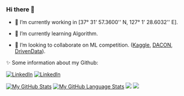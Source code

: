 <!-- ### Hi there 👋

<!--
**GiangHLe/GiangHLe** is a ✨ _special_ ✨ repository because its `README.md` (this file) appears on your GitHub profile.

Here are some ideas to get you started:

- 🔭 I’m currently working on ...
- 🌱 I’m currently learning ...
- 👯 I’m looking to collaborate on ...
- 🤔 I’m looking for help with ...
- 💬 Ask me about ...
- 📫 How to reach me: ...
- 😄 Pronouns: ...
- ⚡ Fun fact: ....
--> 
### Hi there 👋

- 🔭 I’m currently working in [37° 31' 57.3600'' N, 127° 1' 28.6032'' E].

- 🌱 I’m currently learning Algorithm.

- 👯 I’m looking to collaborate on ML competition. ([Kaggle](https://www.kaggle.com/), [DACON](https://dacon.io/), [DrivenData](https://www.drivendata.org/)).

✨ Some information about my Github:

<a href="https://www.linkedin.com/in/giangle97/"><img src="https://img.shields.io/badge/LinkedIn-0077B5?style=for-the-badge&logo=linkedin&logoColor=white" alt="LinkedIn"></a>
<a href="https://stackoverflow.com/users/10732351/cucarot"><img src="https://img.shields.io/badge/Stack_Overflow-FE7A16?style=for-the-badge&logo=stack-overflow&logoColor=white" alt="LinkedIn"></a>

[![My GitHub Stats](https://github-com-giang-hl-e-github-readme-stats.vercel.app/api/?username=GiangHLe&count_private=true&theme=tokyonight&showicons=true)]()
[![My GitHub Language Stats](https://github-com-giang-hl-e-github-readme-stats.vercel.app/api/top-langs/?username=GiangHLe&langs_count=5&theme=tokyonight)]()
![](https://github.com/GiangHLe/github-stats/blob/master/generated/overview.svg)
![](https://github.com/GiangHLe/github-stats/blob/master/generated/languages.svg)

<!-- 
<h2> 📈 &nbsp;My GitHub History!</h2>

![Snake animation](https://github.com/GiangHLe/GiangHLe/blob/output/github-contribution-grid-snake.svg) 
-->
